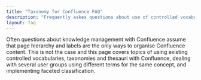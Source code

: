```yaml
---
title: "Taxonomy for Confluence FAQ"
description: "Frequently askes questions about use of controlled vocabularies, taxonomies and thesauri with Confluence."
layout: faq
---
```


Often questions about knowledge management with Confluence assume that page hierarchy and labels are the only ways to organise Confluence content. This is not the case and this page covers topics of using existing controlled vocabularies, taxonomies and thesauri with Confluence, dealing with several user groups using different terms for the same concept, and implementing faceted classification.
